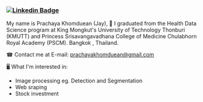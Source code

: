 ### [![Linkedin Badge](https://img.shields.io/badge/-Prachaya-blue?style=flat-square&logo=Linkedin&logoColor=white&link=https://www.linkedin.com/in/prachaya-khomduean-569967204)](https://www.linkedin.com/in/prachaya-khomduean-569967204)
My name is Prachaya Khomduean (Jay), 
📖 I graduated from the Health Data Science program
at King Mongkut's University of Technology Thonburi (KMUTT) and 
Princess Srisavangavadhana College of Medicine Chulabhorn Royal Academy (PSCM). 
Bangkok , Thailand.

☎ Contact me at E-mail: prachayakhomduean@gmail.com

🖥 What I'm interested in:
- Image processing eg. Detection and Segmentation
- Web sraping
- Stock investment

<!--
**jayprachaya/jayprachaya** is a ✨ _special_ ✨ repository because its `README.md` (this file) appears on your GitHub profile.

Here are some ideas to get you started:

- 🔭 I’m currently working on ...
- 🌱 I’m currently learning ...
- 👯 I’m looking to collaborate on ...
- 🤔 I’m looking for help with ...
- 💬 Ask me about ...
- 📫 How to reach me: ...
- 😄 Pronouns: ...
- ⚡ Fun fact: ...
-->
